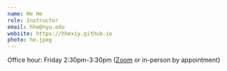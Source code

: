 ```yaml
---
name: He He
role: Instructor
email: hhe@nyu.edu
website: https://hhexiy.github.io
photo: he.jpeg
---
```


Office hour: Friday 2:30pm-3:30pm ([Zoom](https://nyu.zoom.us/j/96299164848) or in-person by appointment)
